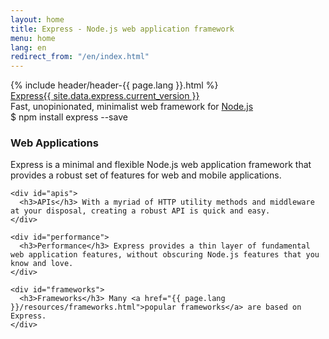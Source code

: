 ```yaml
---
layout: home
title: Express - Node.js web application framework
menu: home
lang: en
redirect_from: "/en/index.html"
---
```

<section id="home-content">
  {% include header/header-{{ page.lang }}.html %}
  <div id="overlay"></div>
  <div id="homepage-leftpane" class="pane">
    <section id="description">
        <div class="express"><a href="/">Express</a><a href="{{ page.lang }}/changelog/4x.html#{{ site.data.express.current_version }}" id="express-version">{{ site.data.express.current_version }}</a></div>
        <span class="description">Fast, unopinionated, minimalist web framework for <a href='https://nodejs.org/en/'>Node.js</a></span>
    </section>
    <div id="install-command">$ npm install express --save</div>
  </div>
</section>
<!--
<section id="announcements">
  {% include announcement/announcement-{{ page.lang }}.md %}
</section>
-->

<section id="intro">

  <div id="boxes" class="clearfix">
    <div id="web-applications">
      <h3>Web Applications</h3> Express is a minimal and flexible Node.js web application framework that provides a robust set of features for web and mobile applications.
    </div>

    <div id="apis">
      <h3>APIs</h3> With a myriad of HTTP utility methods and middleware at your disposal, creating a robust API is quick and easy.
    </div>

    <div id="performance">
      <h3>Performance</h3> Express provides a thin layer of fundamental web application features, without obscuring Node.js features that you know and love.
    </div>

    <div id="frameworks">
      <h3>Frameworks</h3> Many <a href="{{ page.lang }}/resources/frameworks.html">popular frameworks</a> are based on Express.
    </div>
  </div>

</section>
